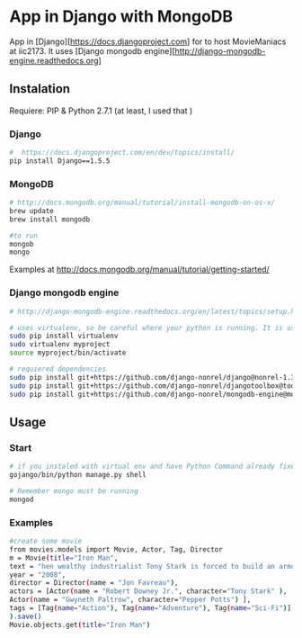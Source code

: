 # App in Django with MongoDB

App in [Django][https://docs.djangoproject.com] for to host MovieManiacs at iic2173.
It uses [Django mongodb engine][http://django-mongodb-engine.readthedocs.org]


## Instalation 

Requiere: PIP & Python 2.7.1 (at least, I used that )
### Django
```bash
#  https://docs.djangoproject.com/en/dev/topics/install/
pip install Django==1.5.5
```

### MongoDB
```bash
# http://docs.mongodb.org/manual/tutorial/install-mongodb-on-os-x/
brew update
brew install mongodb

#to run
mongob
mongo
```
Examples at http://docs.mongodb.org/manual/tutorial/getting-started/

### Django mongodb engine
```bash
# http://django-mongodb-engine.readthedocs.org/en/latest/topics/setup.html

# uses virtualenv, so be careful where your python is running. It is useful to not be interfering with your other Django apps
sudo pip install virtualenv
sudo virtualenv myproject
source myproject/bin/activate

# requiered dependencies
sudo pip install git+https://github.com/django-nonrel/django@nonrel-1.3
sudo pip install git+https://github.com/django-nonrel/djangotoolbox@toolbox-1.3
sudo pip install git+https://github.com/django-nonrel/mongodb-engine@mongodb-engine-1.3

```

## Usage

### Start
```bash
# if you instaled with virtual env and have Python Command already fixed in the Bash , run  the follow to start :
gojango/bin/python manage.py shell

# Remember mongo must be running
mongod
```


### Examples
```bash
#create some movie
from movies.models import Movie, Actor, Tag, Director
m = Movie(title="Iron Man", 
text = "hen wealthy industrialist Tony Stark is forced to build an armored suit after a life-threatening incident, he ultimately decides to use its technology to fight against evil.",
year = "2008",
director = Director(name = "Jon Favreau"),
actors = [Actor(name = "Robert Downey Jr.", character="Tony Stark" ),
Actor(name = "Gwyneth Paltrow", character="Pepper Potts") ],
tags = [Tag(name="Action"), Tag(name="Adventure"), Tag(name="Sci-Fi")]
).save()
Movie.objects.get(title="Iron Man")
```




